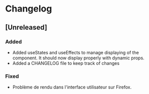 # Changelog

## [Unreleased]
### Added
- Added useStates and useEffects to manage displaying of the component. It should now display properly with dynamic props.
- Added a CHANGELOG file to keep track of changes

### Fixed
- Problème de rendu dans l'interface utilisateur sur Firefox.